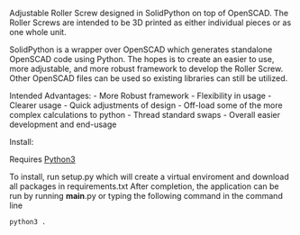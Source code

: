 Adjustable Roller Screw designed in SolidPython on top of OpenSCAD. The Roller Screws are intended to be 3D printed as either individual pieces or as one whole unit. 

SolidPython is a wrapper over OpenSCAD which generates standalone OpenSCAD code using Python.
The hopes is to create an easier to use, more adjustable, and more robust framework to develop the Roller Screw.
Other OpenSCAD files can be used so existing libraries can still be utilized.

Intended Advantages:
	- More Robust framework
	- Flexibility in usage
	- Clearer usage
	- Quick adjustments of design
	- Off-load some of the more complex calculations to python
	- Thread standard swaps
	- Overall easier development and end-usage


Install:

Requires [Python3](https://www.python.org/)

To install, run setup.py which will create a virtual enviroment and download all packages in requirements.txt
After completion, the application can be run by running __main__.py or typing the following command in the command line

```bash
python3 .
```
